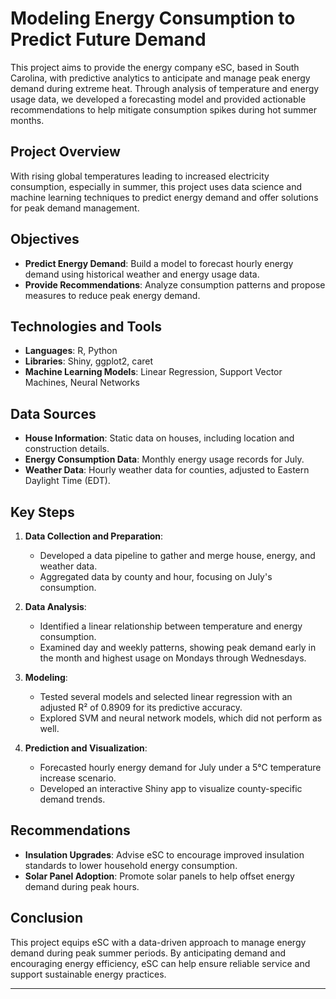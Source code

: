 # Modeling Energy Consumption to Predict Future Demand

This project aims to provide the energy company eSC, based in South Carolina, with predictive analytics to anticipate and manage peak energy demand during extreme heat. Through analysis of temperature and energy usage data, we developed a forecasting model and provided actionable recommendations to help mitigate consumption spikes during hot summer months.

## Project Overview

With rising global temperatures leading to increased electricity consumption, especially in summer, this project uses data science and machine learning techniques to predict energy demand and offer solutions for peak demand management.

## Objectives

- **Predict Energy Demand**: Build a model to forecast hourly energy demand using historical weather and energy usage data.
- **Provide Recommendations**: Analyze consumption patterns and propose measures to reduce peak energy demand.

## Technologies and Tools

- **Languages**: R, Python
- **Libraries**: Shiny, ggplot2, caret
- **Machine Learning Models**: Linear Regression, Support Vector Machines, Neural Networks

## Data Sources

- **House Information**: Static data on houses, including location and construction details.
- **Energy Consumption Data**: Monthly energy usage records for July.
- **Weather Data**: Hourly weather data for counties, adjusted to Eastern Daylight Time (EDT).

## Key Steps

1. **Data Collection and Preparation**:
   - Developed a data pipeline to gather and merge house, energy, and weather data.
   - Aggregated data by county and hour, focusing on July's consumption.

2. **Data Analysis**:
   - Identified a linear relationship between temperature and energy consumption.
   - Examined day and weekly patterns, showing peak demand early in the month and highest usage on Mondays through Wednesdays.

3. **Modeling**:
   - Tested several models and selected linear regression with an adjusted R² of 0.8909 for its predictive accuracy.
   - Explored SVM and neural network models, which did not perform as well.

4. **Prediction and Visualization**:
   - Forecasted hourly energy demand for July under a 5°C temperature increase scenario.
   - Developed an interactive Shiny app to visualize county-specific demand trends.

## Recommendations

- **Insulation Upgrades**: Advise eSC to encourage improved insulation standards to lower household energy consumption.
- **Solar Panel Adoption**: Promote solar panels to help offset energy demand during peak hours.

## Conclusion

This project equips eSC with a data-driven approach to manage energy demand during peak summer periods. By anticipating demand and encouraging energy efficiency, eSC can help ensure reliable service and support sustainable energy practices.



---


